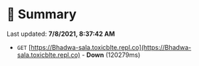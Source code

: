 # 📖 Summary
Last updated: **7/8/2021, 8:37:42 AM**

- `GET` [https://Bhadwa-sala.toxicblte.repl.co](https://Bhadwa-sala.toxicblte.repl.co) - **Down** (120279ms)
